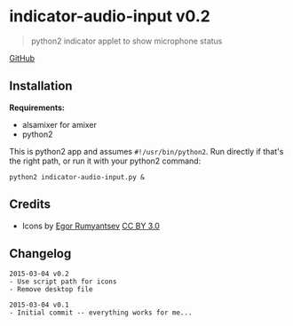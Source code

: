 # indicator-audio-input v0.2

> python2 indicator applet to show microphone status

[GitHub](https://github.com/davidosomething/indicator-audio-input)


## Installation

**Requirements:**

- alsamixer for amixer
- python2

This is python2 app and assumes `#!/usr/bin/python2`.
Run directly if that's the right path, or run it with your python2 command:
```
python2 indicator-audio-input.py &
```


## Credits

- Icons by
  [Egor Rumyantsev](http://www.flaticon.com/authors/egor-rumyantsev)
  [CC BY 3.0](http://creativecommons.org/licenses/by/3.0/)


## Changelog

```
2015-03-04 v0.2
- Use script path for icons
- Remove desktop file

2015-03-04 v0.1
- Initial commit -- everything works for me...
```

